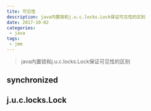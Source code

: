```yaml
---
tite: 可见性
description: java内置锁和j.u.c.locks.Lock保证可见性的区别
date: 2017-10-02
categories:
 - java
tags:
 - jmm
---
```


> java内置锁和j.u.c.locks.Lock保证可见性的区别

## synchronized



## j.u.c.locks.Lock
